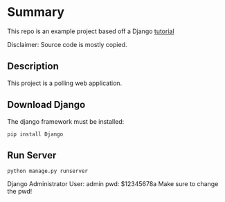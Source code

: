 # Summary
This repo is an example project based off
a Django [tutorial](https://docs.djangoproject.com/en/2.0/intro/)

Disclaimer: Source code is mostly copied.

## Description
This project is a polling web application.

## Download Django
The django framework must be installed:
```
pip install Django
```

## Run Server
```
python manage.py runserver
```

Django Administrator
User: admin
pwd: $12345678a
Make sure to change the pwd!
